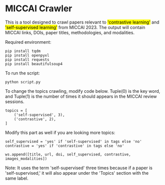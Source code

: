 # MICCAI Crawler
This is a tool designed to crawl papers relevant to <mark>'contrastive learning'</mark> and <mark>'self-supervised learning'</mark> from MICCAI 2023. The output will contain MICCAI links, DOIs, paper titles, methodologies, and modalities.

Required environment:
```
pip install tqdm
pip install openpyxl
pip install requests
pip install beautifulsoup4
```

To run the script:
```
python script.py
```

To change the topics crawling, modify code below.
Tuple(0) is the key word, and Tuple(1) is the number of times it should appears in the MICCAI review sessions.
```
topics = [
    ('self-supervised', 3),
    ('contrastive', 2),
]
```

Modify this part as well if you are looking more topics:
```
self_supervised = 'yes' if 'self-supervised' in tags else 'no'
contrastive = 'yes' if 'contrastive' in tags else 'no'

ws.append([title, url, doi, self_supervised, contrastive, images_modalities])

```


Note: It uses the term 'self-supervised' three times because if a paper is 'self-supervised,' it will also appear under the 'Topics' section with the same label.

